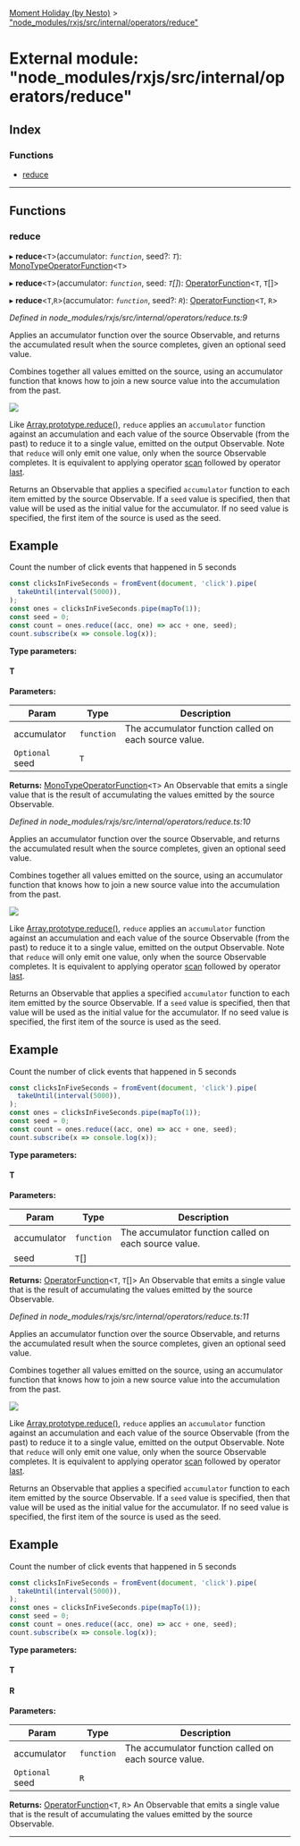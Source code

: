 [Moment Holiday (by Nesto)](../README.md) > ["node_modules/rxjs/src/internal/operators/reduce"](../modules/_node_modules_rxjs_src_internal_operators_reduce_.md)

# External module: "node_modules/rxjs/src/internal/operators/reduce"

## Index

### Functions

* [reduce](_node_modules_rxjs_src_internal_operators_reduce_.md#reduce)

---

## Functions

<a id="reduce"></a>

###  reduce

▸ **reduce**<`T`>(accumulator: *`function`*, seed?: *`T`*): [MonoTypeOperatorFunction](../interfaces/_node_modules_rxjs_src_internal_types_.monotypeoperatorfunction.md)<`T`>

▸ **reduce**<`T`>(accumulator: *`function`*, seed: *`T`[]*): [OperatorFunction](../interfaces/_node_modules_rxjs_src_internal_types_.operatorfunction.md)<`T`, `T`[]>

▸ **reduce**<`T`,`R`>(accumulator: *`function`*, seed?: *`R`*): [OperatorFunction](../interfaces/_node_modules_rxjs_src_internal_types_.operatorfunction.md)<`T`, `R`>

*Defined in node_modules/rxjs/src/internal/operators/reduce.ts:9*

Applies an accumulator function over the source Observable, and returns the accumulated result when the source completes, given an optional seed value.

Combines together all values emitted on the source, using an accumulator function that knows how to join a new source value into the accumulation from the past.

![](reduce.png)

Like [Array.prototype.reduce()](https://developer.mozilla.org/en-US/docs/Web/JavaScript/Reference/Global_Objects/Array/reduce), `reduce` applies an `accumulator` function against an accumulation and each value of the source Observable (from the past) to reduce it to a single value, emitted on the output Observable. Note that `reduce` will only emit one value, only when the source Observable completes. It is equivalent to applying operator [scan](_node_modules_rxjs_src_internal_operators_scan_.md#scan) followed by operator [last](_node_modules_rxjs_src_internal_operators_last_.md#last).

Returns an Observable that applies a specified `accumulator` function to each item emitted by the source Observable. If a `seed` value is specified, then that value will be used as the initial value for the accumulator. If no seed value is specified, the first item of the source is used as the seed.

Example
-------

Count the number of click events that happened in 5 seconds

```javascript
const clicksInFiveSeconds = fromEvent(document, 'click').pipe(
  takeUntil(interval(5000)),
);
const ones = clicksInFiveSeconds.pipe(mapTo(1));
const seed = 0;
const count = ones.reduce((acc, one) => acc + one, seed);
count.subscribe(x => console.log(x));
```

**Type parameters:**

#### T 
**Parameters:**

| Param | Type | Description |
| ------ | ------ | ------ |
| accumulator | `function` |  The accumulator function called on each source value. |
| `Optional` seed | `T` |

**Returns:** [MonoTypeOperatorFunction](../interfaces/_node_modules_rxjs_src_internal_types_.monotypeoperatorfunction.md)<`T`>
An Observable that emits a single value that is the
result of accumulating the values emitted by the source Observable.

*Defined in node_modules/rxjs/src/internal/operators/reduce.ts:10*

Applies an accumulator function over the source Observable, and returns the accumulated result when the source completes, given an optional seed value.

Combines together all values emitted on the source, using an accumulator function that knows how to join a new source value into the accumulation from the past.

![](reduce.png)

Like [Array.prototype.reduce()](https://developer.mozilla.org/en-US/docs/Web/JavaScript/Reference/Global_Objects/Array/reduce), `reduce` applies an `accumulator` function against an accumulation and each value of the source Observable (from the past) to reduce it to a single value, emitted on the output Observable. Note that `reduce` will only emit one value, only when the source Observable completes. It is equivalent to applying operator [scan](_node_modules_rxjs_src_internal_operators_scan_.md#scan) followed by operator [last](_node_modules_rxjs_src_internal_operators_last_.md#last).

Returns an Observable that applies a specified `accumulator` function to each item emitted by the source Observable. If a `seed` value is specified, then that value will be used as the initial value for the accumulator. If no seed value is specified, the first item of the source is used as the seed.

Example
-------

Count the number of click events that happened in 5 seconds

```javascript
const clicksInFiveSeconds = fromEvent(document, 'click').pipe(
  takeUntil(interval(5000)),
);
const ones = clicksInFiveSeconds.pipe(mapTo(1));
const seed = 0;
const count = ones.reduce((acc, one) => acc + one, seed);
count.subscribe(x => console.log(x));
```

**Type parameters:**

#### T 
**Parameters:**

| Param | Type | Description |
| ------ | ------ | ------ |
| accumulator | `function` |  The accumulator function called on each source value. |
| seed | `T`[] |

**Returns:** [OperatorFunction](../interfaces/_node_modules_rxjs_src_internal_types_.operatorfunction.md)<`T`, `T`[]>
An Observable that emits a single value that is the
result of accumulating the values emitted by the source Observable.

*Defined in node_modules/rxjs/src/internal/operators/reduce.ts:11*

Applies an accumulator function over the source Observable, and returns the accumulated result when the source completes, given an optional seed value.

Combines together all values emitted on the source, using an accumulator function that knows how to join a new source value into the accumulation from the past.

![](reduce.png)

Like [Array.prototype.reduce()](https://developer.mozilla.org/en-US/docs/Web/JavaScript/Reference/Global_Objects/Array/reduce), `reduce` applies an `accumulator` function against an accumulation and each value of the source Observable (from the past) to reduce it to a single value, emitted on the output Observable. Note that `reduce` will only emit one value, only when the source Observable completes. It is equivalent to applying operator [scan](_node_modules_rxjs_src_internal_operators_scan_.md#scan) followed by operator [last](_node_modules_rxjs_src_internal_operators_last_.md#last).

Returns an Observable that applies a specified `accumulator` function to each item emitted by the source Observable. If a `seed` value is specified, then that value will be used as the initial value for the accumulator. If no seed value is specified, the first item of the source is used as the seed.

Example
-------

Count the number of click events that happened in 5 seconds

```javascript
const clicksInFiveSeconds = fromEvent(document, 'click').pipe(
  takeUntil(interval(5000)),
);
const ones = clicksInFiveSeconds.pipe(mapTo(1));
const seed = 0;
const count = ones.reduce((acc, one) => acc + one, seed);
count.subscribe(x => console.log(x));
```

**Type parameters:**

#### T 
#### R 
**Parameters:**

| Param | Type | Description |
| ------ | ------ | ------ |
| accumulator | `function` |  The accumulator function called on each source value. |
| `Optional` seed | `R` |

**Returns:** [OperatorFunction](../interfaces/_node_modules_rxjs_src_internal_types_.operatorfunction.md)<`T`, `R`>
An Observable that emits a single value that is the
result of accumulating the values emitted by the source Observable.

___

